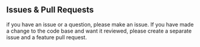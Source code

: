 ## Issues & Pull Requests
if you have an issue or a question, please make an issue. If you have made a change to the code base and want it reviewed, please create a separate issue and a feature pull request.
